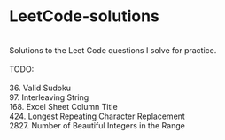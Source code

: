 # LeetCode-solutions
<br>
Solutions to the Leet Code questions I solve for practice.
<br> <br>
TODO:
<br> <br>
36. Valid Sudoku <br>
97. Interleaving String <br>
168. Excel Sheet Column Title <br>
424. Longest Repeating Character Replacement <br>
2827. Number of Beautiful Integers in the Range <br>